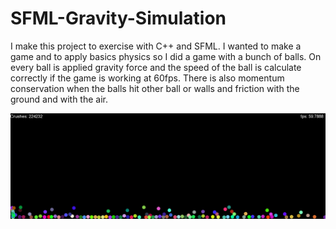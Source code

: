 # SFML-Gravity-Simulation

I make this project to exercise with C++ and SFML. I wanted to make a game and to apply basics physics so I did a game with a bunch
of balls. On every ball is applied gravity force and the speed of the ball is calculate correctly if the game is working at 60fps.
There is also momentum conservation when the balls hit other ball or walls and friction with the ground and with the air.


![alt text](https://github.com/giannishorgos/SFML-Gravity-Simulation/blob/master/Screenshot%20from%202020-11-28%2013-02-11.png?raw=true)

